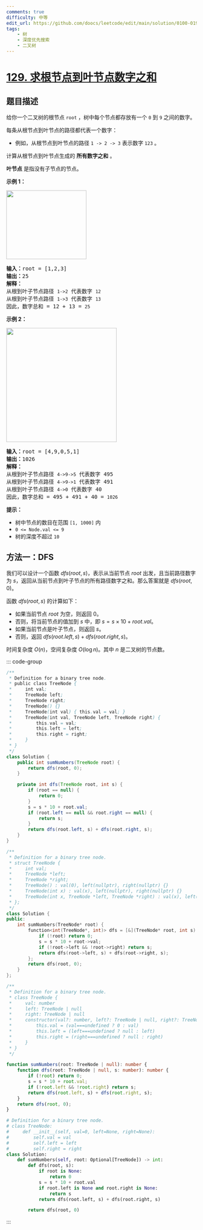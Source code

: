 ```yaml
---
comments: true
difficulty: 中等
edit_url: https://github.com/doocs/leetcode/edit/main/solution/0100-0199/0129.Sum%20Root%20to%20Leaf%20Numbers/README.md
tags:
    - 树
    - 深度优先搜索
    - 二叉树
---
```


<!-- problem:start -->

# [129. 求根节点到叶节点数字之和](https://leetcode.cn/problems/sum-root-to-leaf-numbers)

## 题目描述

<!-- description:start -->

给你一个二叉树的根节点 <code>root</code> ，树中每个节点都存放有一个 <code>0</code> 到 <code>9</code> 之间的数字。

<div class="original__bRMd">
<div>
<p>每条从根节点到叶节点的路径都代表一个数字：</p>

<ul>
	<li>例如，从根节点到叶节点的路径 <code>1 -> 2 -> 3</code> 表示数字 <code>123</code> 。</li>
</ul>

<p>计算从根节点到叶节点生成的 <strong>所有数字之和</strong> 。</p>

<p><strong>叶节点</strong> 是指没有子节点的节点。</p>

<p> </p>

<p><strong>示例 1：</strong></p>
<img alt="" src="https://fastly.jsdelivr.net/gh/doocs/leetcode@main/solution/0100-0199/0129.Sum%20Root%20to%20Leaf%20Numbers/images/num1tree.jpg" style="width: 212px; height: 182px;" />
<pre>
<strong>输入：</strong>root = [1,2,3]
<strong>输出：</strong>25
<strong>解释：</strong>
从根到叶子节点路径 <code>1->2</code> 代表数字 <code>12</code>
从根到叶子节点路径 <code>1->3</code> 代表数字 <code>13</code>
因此，数字总和 = 12 + 13 = <code>25</code></pre>

<p><strong>示例 2：</strong></p>
<img alt="" src="https://fastly.jsdelivr.net/gh/doocs/leetcode@main/solution/0100-0199/0129.Sum%20Root%20to%20Leaf%20Numbers/images/num2tree.jpg" style="width: 292px; height: 302px;" />
<pre>
<strong>输入：</strong>root = [4,9,0,5,1]
<strong>输出：</strong>1026
<strong>解释：</strong>
从根到叶子节点路径 <code>4->9->5</code> 代表数字 495
从根到叶子节点路径 <code>4->9->1</code> 代表数字 491
从根到叶子节点路径 <code>4->0</code> 代表数字 40
因此，数字总和 = 495 + 491 + 40 = <code>1026</code>
</pre>

<p> </p>

<p><strong>提示：</strong></p>

<ul>
	<li>树中节点的数目在范围 <code>[1, 1000]</code> 内</li>
	<li><code>0 <= Node.val <= 9</code></li>
	<li>树的深度不超过 <code>10</code></li>
</ul>
</div>
</div>

<!-- description:end -->

<!-- solution:start -->

## 方法一：DFS

我们可以设计一个函数 $dfs(root, s)$，表示从当前节点 $root$ 出发，且当前路径数字为 $s$，返回从当前节点到叶子节点的所有路径数字之和。那么答案就是 $dfs(root, 0)$。

函数 $dfs(root, s)$ 的计算如下：

-   如果当前节点 $root$ 为空，则返回 $0$。
-   否则，将当前节点的值加到 $s$ 中，即 $s = s \times 10 + root.val$。
-   如果当前节点是叶子节点，则返回 $s$。
-   否则，返回 $dfs(root.left, s) + dfs(root.right, s)$。

时间复杂度 $O(n)$，空间复杂度 $O(\log n)$。其中 $n$ 是二叉树的节点数。

<!-- tabs:start -->
::: code-group

```java [Java]
/**
 * Definition for a binary tree node.
 * public class TreeNode {
 *     int val;
 *     TreeNode left;
 *     TreeNode right;
 *     TreeNode() {}
 *     TreeNode(int val) { this.val = val; }
 *     TreeNode(int val, TreeNode left, TreeNode right) {
 *         this.val = val;
 *         this.left = left;
 *         this.right = right;
 *     }
 * }
 */
class Solution {
    public int sumNumbers(TreeNode root) {
        return dfs(root, 0);
    }

    private int dfs(TreeNode root, int s) {
        if (root == null) {
            return 0;
        }
        s = s * 10 + root.val;
        if (root.left == null && root.right == null) {
            return s;
        }
        return dfs(root.left, s) + dfs(root.right, s);
    }
}
```



```cpp [C++]
/**
 * Definition for a binary tree node.
 * struct TreeNode {
 *     int val;
 *     TreeNode *left;
 *     TreeNode *right;
 *     TreeNode() : val(0), left(nullptr), right(nullptr) {}
 *     TreeNode(int x) : val(x), left(nullptr), right(nullptr) {}
 *     TreeNode(int x, TreeNode *left, TreeNode *right) : val(x), left(left), right(right) {}
 * };
 */
class Solution {
public:
    int sumNumbers(TreeNode* root) {
        function<int(TreeNode*, int)> dfs = [&](TreeNode* root, int s) -> int {
            if (!root) return 0;
            s = s * 10 + root->val;
            if (!root->left && !root->right) return s;
            return dfs(root->left, s) + dfs(root->right, s);
        };
        return dfs(root, 0);
    }
};
```

```ts [TypeScript]
/**
 * Definition for a binary tree node.
 * class TreeNode {
 *     val: number
 *     left: TreeNode | null
 *     right: TreeNode | null
 *     constructor(val?: number, left?: TreeNode | null, right?: TreeNode | null) {
 *         this.val = (val===undefined ? 0 : val)
 *         this.left = (left===undefined ? null : left)
 *         this.right = (right===undefined ? null : right)
 *     }
 * }
 */

function sumNumbers(root: TreeNode | null): number {
    function dfs(root: TreeNode | null, s: number): number {
        if (!root) return 0;
        s = s * 10 + root.val;
        if (!root.left && !root.right) return s;
        return dfs(root.left, s) + dfs(root.right, s);
    }
    return dfs(root, 0);
}
```

```python [Python]
# Definition for a binary tree node.
# class TreeNode:
#     def __init__(self, val=0, left=None, right=None):
#         self.val = val
#         self.left = left
#         self.right = right
class Solution:
    def sumNumbers(self, root: Optional[TreeNode]) -> int:
        def dfs(root, s):
            if root is None:
                return 0
            s = s * 10 + root.val
            if root.left is None and root.right is None:
                return s
            return dfs(root.left, s) + dfs(root.right, s)

        return dfs(root, 0)
```
:::
<!-- tabs:end -->

<!-- solution:end -->

<!-- problem:end -->